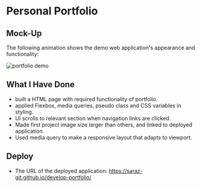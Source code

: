 # Personal Portfolio

## Mock-Up
The following animation shows the demo web application's appearance and functionality:

![portfolio demo](./assets/images/02-advanced-css-homework-demo.gif)

## What I Have Done 
* built a HTML page with required functionality of portfolio.
* applied Flexbox, media queries, pseudo class and CSS variables in styling.
* UI scrolls to relevant section when navigation links are clicked.
* Made first project image size larger than others, and linked to deployed application.
* Used media query to make a responsive layout that adapts to viewport.

## Deploy
* The URL of the deployed application: https://saraz-git.github.io/develop-portfolio/


